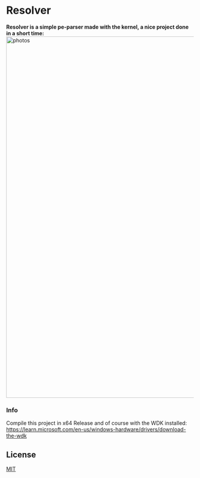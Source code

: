 # Resolver
**Resolver is a simple pe-parser made with the kernel, a nice project done in a short time:**
<img width="546" height="969" alt="photos" src="https://github.com/user-attachments/assets/f0fcb839-837a-4697-a9b4-2d93434150ae" />

### Info
Compile this project in x64 Release and of course with the WDK installed: https://learn.microsoft.com/en-us/windows-hardware/drivers/download-the-wdk

## License
[MIT](https://choosealicense.com/licenses/mit/)
